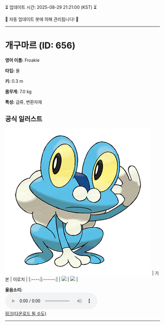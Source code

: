 
⏳ 업데이트 시간: 2025-08-29 21:21:00 (KST) ⏳

🤖 자동 업데이트 봇에 의해 관리됩니다! 🤖

---

# 개구마르 (ID: 656)
**영어 이름:** Froakie

**타입:** 물

**키:** 0.3 m

**몸무게:** 7.0 kg

**특성:** 급류, 변환자재

## 공식 일러스트
![](https://raw.githubusercontent.com/PokeAPI/sprites/master/sprites/pokemon/other/official-artwork/656.png)
| 기본 | 이로치 |
|:----:|:------:|
| <img src="http://play.pokemonshowdown.com/sprites/ani/froakie.gif" width="200"> | <img src="http://play.pokemonshowdown.com/sprites/ani-shiny/froakie.gif" width="200"> |

**울음소리:**<br><audio controls src="https://raw.githubusercontent.com/PokeAPI/cries/main/cries/pokemon/latest/656.ogg"></audio><br> [링크(다운로드 될 수도)](https://raw.githubusercontent.com/PokeAPI/cries/main/cries/pokemon/latest/656.ogg)


---
